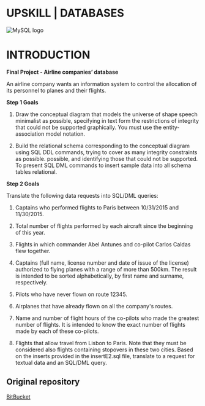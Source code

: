 # UPSKILL | DATABASES

![MySQL logo](https://marcas-logos.net/wp-content/uploads/2020/11/MySQL-logo.png)

# INTRODUCTION

**Final Project - Airline companies’ database**

An airline company wants an information system to control the allocation of its personnel to planes and their flights.

**Step 1 Goals**

1. Draw the conceptual diagram that models the universe of shape speech
   minimalist as possible, specifying in text form the restrictions of integrity
   that could not be supported graphically. You must use the entity-association
   model notation.

2. Build the relational schema corresponding to the conceptual diagram using
   SQL DDL commands, trying to cover as many integrity constraints as possible.
   possible, and identifying those that could not be supported. To present SQL
   DML commands to insert sample data into all schema tables relational.

**Step 2 Goals**

Translate the following data requests into SQL/DML queries:

1. Captains who performed flights to Paris between 10/31/2015 and 11/30/2015.

2. Total number of flights performed by each aircraft since the beginning of
   this year.

3. Flights in which commander Abel Antunes and co-pilot Carlos Caldas flew
   together.

4. Captains (full name, license number and date of issue of the license)
   authorized to flying planes with a range of more than 500km. The result is
   intended to be sorted alphabetically, by first name and surname,
   respectively.

5. Pilots who have never flown on route 12345.

6. Airplanes that have already flown on all the company's routes.

7. Name and number of flight hours of the co-pilots who made the greatest number
   of flights. It is intended to know the exact number of flights made by each
   of these co-pilots.

8. Flights that allow travel from Lisbon to Paris. Note that they must be
   considered also flights containing stopovers in these two cities. Based on
   the inserts provided in the insertE2.sql file, translate to a request for
   textual data and an SQL/DML query.

## Original repository

[BitBucket](https://bitbucket.org/MiguelC_98/databases/src/master/)

